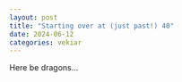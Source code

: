 ```yaml
---
layout: post
title: "Starting over at (just past!) 40"
date: 2024-06-12
categories: vekiar
---
```


Here be dragons...  
